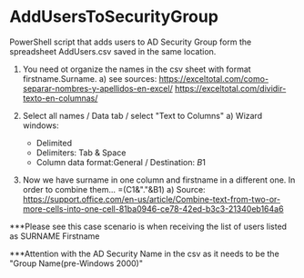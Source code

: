 # AddUsersToSecurityGroup
PowerShell script that adds users to AD Security Group form the spreadsheet AddUsers.csv saved in the same location.

1. You need ot organize the names in the csv sheet with format firstname.Surname.
   a) see sources:  https://exceltotal.com/como-separar-nombres-y-apellidos-en-excel/
                    https://exceltotal.com/dividir-texto-en-columnas/
                    
2. Select all names / Data tab / select "Text to Columns" 
   a) Wizard windows:
      - Delimited
      - Delimiters: Tab & Space
      - Column data format:General / Destination: $B$1
                    
3. Now we have surname in one column and firstname in a different one. In order to combine them... =(C1&"."&B1)
   a) Source: https://support.office.com/en-us/article/Combine-text-from-two-or-more-cells-into-one-cell-81ba0946-ce78-42ed-b3c3-21340eb164a6

***Please see this case scenario is when receiving the list of users listed as SURNAME Firstname

***Attention with the AD Security Name in the csv as it needs to be the "Group Name(pre-Windows 2000)"
